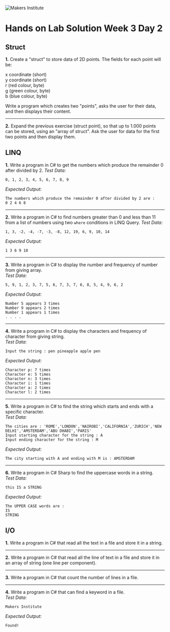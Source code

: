 ![Makers Institute](https://makersinstitute.id/img/logo-makersinstitute.png)

# Hands on Lab Solution Week 3 Day 2

## <a name="lab1"></a>Struct

**1.** Create a "struct" to store data of 2D points. The fields for each point will be: 

x coordinate (short)    
y coordinate (short)    
r (red colour, byte)    
g (green colour, byte)    
b (blue colour, byte)    

Write a program which creates two "points", asks the user for their data, and then displays their content.

<hr>

**2.** Expand the previous exercise (struct point), so that up to 1.000 points can be stored, using an "array of struct". Ask the user for data for the first two points and then display them. 

## <a name="lab2"></a>LINQ

**1.** Write a program in C# to get the numbers which produce the remainder 0 after divided by 2.
*Test Data:*
```
0, 1, 2, 3, 4, 5, 6, 7, 8, 9
```
*Expected Output:*
```
The numbers which produce the remainder 0 after divided by 2 are : 
0 2 4 6 8 
```

<hr>

**2.** Write a program in C# to find numbers greater than 0 and less than 11 from a list of numbers using two `where` conditions in LINQ Query.
*Test Data:*
```
1, 3, -2, -4, -7, -3, -8, 12, 19, 6, 9, 10, 14
```
*Expected Output:*
```
1 3 6 9 10
```

<hr>

**3.** Write a program in C# to display the number and frequency of number from giving array.    
*Test Data:*
```
5, 9, 1, 2, 3, 7, 5, 6, 7, 3, 7, 6, 8, 5, 4, 9, 6, 2
```
*Expected Output:*
```
Number 5 appears 3 times 
Number 9 appears 2 times 
Number 1 appears 1 times 
. . . .
```

<hr>

**4.** Write a program in C# to display the characters and frequency of character from giving string.    
*Test Data:*
```
Input the string : pen pineapple apple pen 
```
*Expected Output:*
```
Character p: 7 times 
Character e: 5 times 
Character n: 3 times 
Character i: 1 times
Character a: 2 times
Character l: 2 times
```

<hr>

**5.** Write a program in C# to find the string which starts and ends with a specific character.    
*Test Data:*
```
The cities are : 'ROME','LONDON','NAIROBI','CALIFORNIA','ZURICH','NEW DELHI','AMSTERDAM','ABU DHABI','PARIS' 
Input starting character for the string : A 
Input ending character for the string : M
```
*Expected Output:*
```
The city starting with A and ending with M is : AMSTERDAM
```

<hr>

**6.** Write a program in C# Sharp to find the uppercase words in a string.    
*Test Data:*
```
this IS a STRING 
```
*Expected Output:*
```
The UPPER CASE words are : 
IS 
STRING
```

## <a name="lab3"></a>I/O

**1.** Write a program in C# that read all the text in a file and store it in a string.    

<hr>

**2.** Write a program in C# that read all the line of text in a file and store it in an array of string (one line per component).

<hr>

**3.** Write a program in C# that count the number of lines in a file.

<hr>

**4.** Write a program in C# that can find a keyword in a file.    
*Test Data:*
```
Makers Institute
```
*Expected Output:*
```
Found!
```

